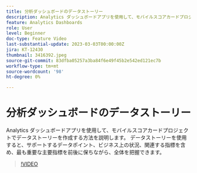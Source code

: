 ```yaml
---
title: 分析ダッシュボードのデータストーリー
description: Analytics ダッシュボードアプリを使用して、モバイルスコアカードプロジェクトでデータストーリーを作成する方法を説明します。 データストーリーを使用すると、サポートするデータポイント、ビジネス上の状況、関連する指標を含め、最も重要な主要指標を前後に保ちながら、全体を把握できます。
feature: Analytics Dashboards
role: User
level: Beginner
doc-type: Feature Video
last-substantial-update: 2023-03-03T00:00:00Z
jira: KT-12430
thumbnail: 3416392.jpeg
source-git-commit: 83dfba05257a3ba84f6e49f45b2e542ed121ec7b
workflow-type: tm+mt
source-wordcount: '98'
ht-degree: 0%

---
```



# 分析ダッシュボードのデータストーリー

Analytics ダッシュボードアプリを使用して、モバイルスコアカードプロジェクトでデータストーリーを作成する方法を説明します。 データストーリーを使用すると、サポートするデータポイント、ビジネス上の状況、関連する指標を含め、最も重要な主要指標を前後に保ちながら、全体を把握できます。

>[!VIDEO](https://video.tv.adobe.com/v/3416392/?quality=12&learn=on)
